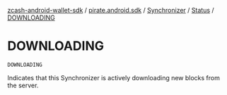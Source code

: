 [zcash-android-wallet-sdk](../../../index.md) / [pirate.android.sdk](../../index.md) / [Synchronizer](../index.md) / [Status](index.md) / [DOWNLOADING](./-d-o-w-n-l-o-a-d-i-n-g.md)

# DOWNLOADING

`DOWNLOADING`

Indicates that this Synchronizer is actively downloading new blocks from the server.

